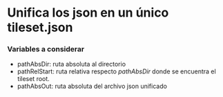 # Unifica los json en un único tileset.json

### Variables a considerar

- pathAbsDir: ruta absoluta al directorio
- pathRelStart: ruta relativa respecto _pathAbsDir_ donde se encuentra el tileset root.
- pathAbsOut: ruta absoluta del archivo json unificado
